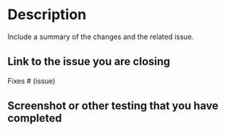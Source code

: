 # Description

Include a summary of the changes and the related issue.

## Link to the issue you are closing

Fixes # (issue)

## Screenshot or other testing that you have completed
